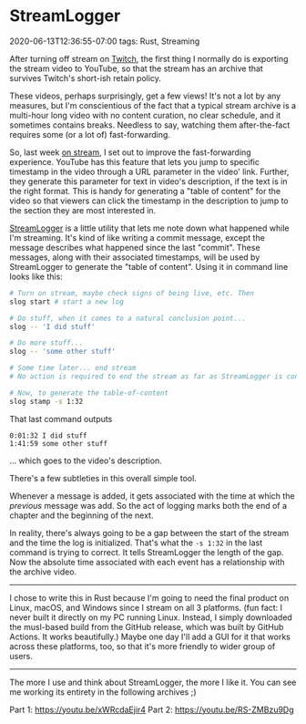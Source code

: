 # StreamLogger
2020-06-13T12:36:55-07:00
tags: Rust, Streaming

After turning off stream on [Twitch][], the first thing I normally do is
exporting the stream video to YouTube, so that the stream has an archive that
survives Twitch's short-ish retain policy.

These videos, perhaps surprisingly, get a few views! It's not a lot by any
measures, but I'm conscientious of the fact that a typical stream archive is
a multi-hour long video with no content curation, no clear schedule, and
it sometimes contains breaks. Needless to say, watching them after-the-fact
requires some (or a lot of) fast-forwarding.

So, last week [on stream][Twitch], I set out to improve the fast-forwarding
experience. YouTube has this feature that lets you jump to specific timestamp
in the video through a URL parameter in the video' link. Further, they generate
this parameter for text in video's description, if the text is in the right
format. This is handy for generating a "table of content" for the video so that
viewers can click the timestamp in the description to jump to the section they
are most interested in.

[StreamLogger][] is a little utility that lets me note down what happened while
I'm streaming. It's kind of like writing a commit message, except the message
describes what happened since the last "commit". These messages, along with
their associated timestamps, will be used by StreamLogger to generate the "table
of content". Using it in command line looks like this:

```bash
# Turn on stream, maybe check signs of being live, etc. Then
slog start # start a new log

# Do stuff, when it comes to a natural conclusion point...
slog -- 'I did stuff'

# Do more stuff...
slog -- 'some other stuff'

# Some time later... end stream
# No action is required to end the stream as far as StreamLogger is concerned.

# Now, to generate the table-of-content
slog stamp -s 1:32
```

That last command outputs

```
0:01:32 I did stuff
1:41:59 some other stuff
```

... which goes to the video's description.

There's a few subtleties in this overall simple tool.

Whenever a message is added, it gets associated with the time at which the
_previous_ message was add. So the act of logging marks both the end of
a chapter and the beginning of the next.

In reality, there's always going to be a gap between the start of the stream and
the time the log is initialized. That's what the `-s 1:32` in the last command
is trying to correct. It tells StreamLogger the length of the gap. Now the
absolute time associated with each event has a relationship with the archive
video.

***

I chose to write this in Rust because I'm going to need the final product on
Linux, macOS, and Windows since I stream on all 3 platforms. (fun fact: I never
built it directly on my PC running Linux. Instead, I simply downloaded the
musl-based build from the GitHub release, which was built by GitHub Actions. It
works beautifully.) Maybe one day I'll add a GUI for it that works across these
platforms, too, so that it's more friendly to wider group of users.

***

The more I use and think about StreamLogger, the more I like it. You can see
me working its entirety in the following archives ;)

Part 1: https://youtu.be/xWRcdaEjir4
Part 2: https://youtu.be/RS-ZMBzu9Dg


[Twitch]: https://twitch.tv/daniel_duan
[StreamLogger]: https://github.com/dduan/StreamLogger
